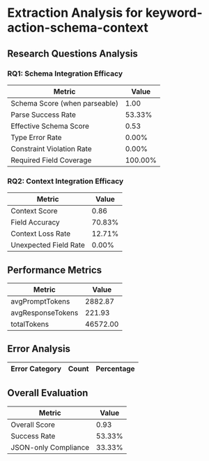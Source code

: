# Extraction Analysis for keyword-action-schema-context

## Research Questions Analysis

### RQ1: Schema Integration Efficacy

| Metric | Value |
|--------|-------|
| Schema Score (when parseable) | 1.00 |
| Parse Success Rate | 53.33% |
| Effective Schema Score | 0.53 |
| Type Error Rate | 0.00% |
| Constraint Violation Rate | 0.00% |
| Required Field Coverage | 100.00% |

### RQ2: Context Integration Efficacy

| Metric | Value |
|--------|-------|
| Context Score | 0.86 |
| Field Accuracy | 70.83% |
| Context Loss Rate | 12.71% |
| Unexpected Field Rate | 0.00% |

## Performance Metrics

| Metric | Value |
|--------|-------|
| avgPromptTokens | 2882.87 |
| avgResponseTokens | 221.93 |
| totalTokens | 46572.00 |

## Error Analysis

| Error Category | Count | Percentage |
|---------------|-------|------------|

## Overall Evaluation

| Metric | Value |
|--------|-------|
| Overall Score | 0.93 |
| Success Rate | 53.33% |
| JSON-only Compliance | 33.33% |
